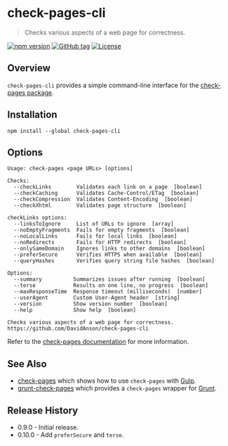 # check-pages-cli

> Checks various aspects of a web page for correctness.

[![npm version][npm-image]][npm-url]
[![GitHub tag][github-tag-image]][github-tag-url]
[![License][license-image]][license-url]

## Overview

`check-pages-cli` provides a simple command-line interface for the [check-pages package](https://github.com/DavidAnson/check-pages).

## Installation

```shell
npm install --global check-pages-cli
```

## Options

```text
Usage: check-pages <page URLs> [options]

Checks:
  --checkLinks        Validates each link on a page  [boolean]
  --checkCaching      Validates Cache-Control/ETag  [boolean]
  --checkCompression  Validates Content-Encoding  [boolean]
  --checkXhtml        Validates page structure  [boolean]

checkLinks options:
  --linksToIgnore     List of URLs to ignore  [array]
  --noEmptyFragments  Fails for empty fragments  [boolean]
  --noLocalLinks      Fails for local links  [boolean]
  --noRedirects       Fails for HTTP redirects  [boolean]
  --onlySameDomain    Ignores links to other domains  [boolean]
  --preferSecure      Verifies HTTPS when available  [boolean]
  --queryHashes       Verifies query string file hashes  [boolean]

Options:
  --summary          Summarizes issues after running  [boolean]
  --terse            Results on one line, no progress  [boolean]
  --maxResponseTime  Response timeout (milliseconds)  [number]
  --userAgent        Custom User-Agent header  [string]
  --version          Show version number  [boolean]
  --help             Show help  [boolean]

Checks various aspects of a web page for correctness.
https://github.com/DavidAnson/check-pages-cli
```

Refer to the [check-pages documentation](https://github.com/DavidAnson/check-pages#readme) for more information.

## See Also

- [check-pages](https://github.com/DavidAnson/check-pages) which shows how to use `check-pages` with [Gulp](http://gulpjs.com/).
- [grunt-check-pages](https://github.com/DavidAnson/grunt-check-pages) which provides a `check-pages` wrapper for [Grunt](http://gruntjs.com/).

## Release History

- 0.9.0 - Initial release.
- 0.10.0 - Add `preferSecure` and `terse`.

[npm-image]: https://img.shields.io/npm/v/check-pages-cli.svg
[npm-url]: https://www.npmjs.com/package/check-pages-cli
[github-tag-image]: https://img.shields.io/github/tag/DavidAnson/check-pages-cli.svg
[github-tag-url]: https://github.com/DavidAnson/check-pages-cli
[license-image]: https://img.shields.io/npm/l/check-pages-cli.svg
[license-url]: http://opensource.org/licenses/MIT
